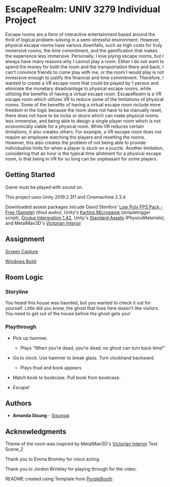 # EscapeRealm: UNIV 3279 Individual Project 

Escape rooms are a form of interactive entertainment based around the thrill of logical problem-solving in a semi-stressful environment. However, physical escape rooms have various downfalls, such as high costs for truly immersive rooms, the time commitment, and the gamification that makes the experience less immersive. Personally, I love plying escape rooms, but I always have many reasons why I cannot play a room. Either I do not want to spend the money for both the room and the transportation there and back, I can't convince friends to come play with me, or the room I would play is not immersive enough to justify the financial and time commitment. Therefore, I wanted to create a VR escape room that could be played by 1 person and eliminate the monetary disadvantage to physical escape rooms, while utilizing the benefits of having a virtual escape room. EscapeRealm is a VR escape room which utilizes VR to reduce some of the limitations of physical rooms. Some of the benefits of having a virtual escape room include more freedom in the logic because the room does not have to be manually reset, there does not have to be locks or doors which can make physical rooms less immersive, and being able to design a single player room which is not economically viable for a physical room. While VR reduces certain limitations, it also creates others. For example, a VR escape room does not require an employee watching the players and resetting the rooms. However, this also creates the problem of not being able to provide individualize hints for when a player is stuck on a puzzle. Another limitation, considering that an hour is the typical time allotment for a physical escape room, is that being in VR for so long can be unpleasant for some players.  

## Getting Started 

Game must be played with sound on.

This project uses Unity 2019.2.3f1 and Cinemachine 2.3.4

Downloaded assest packages inlcude David Stenfors' [Low Poly FPS Pack - Free (Sample)](https://assetstore.unity.com/detail/3d/props/weapons/low-poly-fps-pack-free-sample-144839) (thud audio), Unity's [Karting Microgame](https://assetstore.unity.com/detail/templates/karting-microgame-150956) (simpletrigger script), [Oculus Intergration 1.42](https://assetstore.unity.com/detail/tools/integration/oculus-integration-82022), Unity's [Standard Assets](https://assetstore.unity.com/detail/essentials/asset-packs/standard-assets-for-unity-2017-3-32351) (PhysicsMaterials), and MetalMan3D's [Victorian Interior](https://assetstore.unity.com/detail/3d/environments/historic/victorian-interior-148542)

## Assignment 

[Screen Capture](https://drive.google.com/file/d/1L2HStJgfRfsqzkDw9gGpnrVu5vlM_VAq/view?usp=sharing)

[Windows Build](https://drive.google.com/drive/folders/15Vlne8ugeDPjSRCyIoqCnyiNK_l9Ry_p?usp=sharing)


## Room Logic 

### Storyline

You heard this house was haunted, but you wanted to check it out for yourself. Little did you know, the ghost that lives here doesn’t like visitors. You need to get out of the house before the ghost gets you!

### Playthrough 

* Pick up hammer. 

	 * Plays “When you’re dead, you’re dead; no ghost can turn back time!”

* Go to clock. Use hammer to break glass. Turn clockhand backward.

	 * Plays thud and book appears

* Match book to bookcase. Pull book from bookcase. 
	
* Escape!

## Authors 

* **Amanda Sisung** - [Sisungaj](https://github.com/sisungaj)

## Acknowledgments

Theme of the room was inspired by MetalMan3D's [Victorian Interior](https://assetstore.unity.com/detail/3d/environments/historic/victorian-interior-148542) Test Scene_2

Thank you to Emma Bromley for voice acting. 

Thank you to Jordon Brinkley for playing through for the video. 

README created using Template from [PurpleBooth](https://github.com/PurpleBooth)
